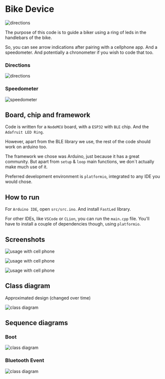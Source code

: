 # Bike Device

![directions](screenshots/logo.png)

The purpose of this code is to guide a biker using a ring of leds in the handlebars of the bike. 

So, you can see arrow indications after pairing with a cellphone app. And a speedometer. And potentially a chronometer if you wish to code that too. 

### Directions
![directions](screenshots/directions.png)

### Speedometer
![speedometer](screenshots/speedometer.png)

## Board, chip and framework

Code is written for a `NodeMCU` board, with a `ESP32` with `BLE` chip. And the `Adafruit LED Ring`. 

However, apart from the BLE library we use, the rest of the code should work on arduino too.

The framework we chose was Arduino, just because it has a great community. But apart from `setup` & `loop` main functions, we don´t actually make much use of it.

Preferred development environment is `platformio`, integrated to any IDE you would chose.

## How to run

For `Arduino IDE`, open `src/src.ino`. And install `FastLed` library.

For other IDEs, like `VSCode` or `CLion`, you can run the `main.cpp` file. You'll have to install a couple of dependencies though, using `platformio`.

## Screenshots

![usage with cell phone](screenshots/pairing.jpg)

![usage with cell phone](screenshots/usage.jpg)

![usage with cell phone](screenshots/real_speedometer.jpg)

## Class diagram

Approximated design (changed over time)

![class diagram](screenshots/classDiagram.png)

## Sequence diagrams

### Boot

![class diagram](screenshots/sequenceDiagram.png)

### Bluetooth Event

![class diagram](screenshots/sequenceDiagram-BLE.png)
